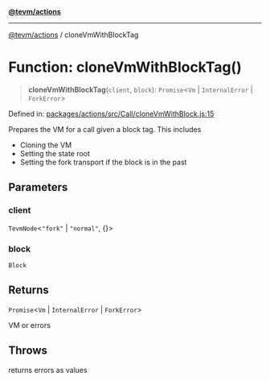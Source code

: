 [**@tevm/actions**](../README.md)

***

[@tevm/actions](../globals.md) / cloneVmWithBlockTag

# Function: cloneVmWithBlockTag()

> **cloneVmWithBlockTag**(`client`, `block`): `Promise`\<`Vm` \| `InternalError` \| `ForkError`\>

Defined in: [packages/actions/src/Call/cloneVmWithBlock.js:15](https://github.com/evmts/tevm-monorepo/blob/main/packages/actions/src/Call/cloneVmWithBlock.js#L15)

Prepares the VM for a call given a block tag. This includes
- Cloning the VM
- Setting the state root
- Setting the fork transport if the block is in the past

## Parameters

### client

`TevmNode`\<`"fork"` \| `"normal"`, \{\}\>

### block

`Block`

## Returns

`Promise`\<`Vm` \| `InternalError` \| `ForkError`\>

VM or errors

## Throws

returns errors as values
